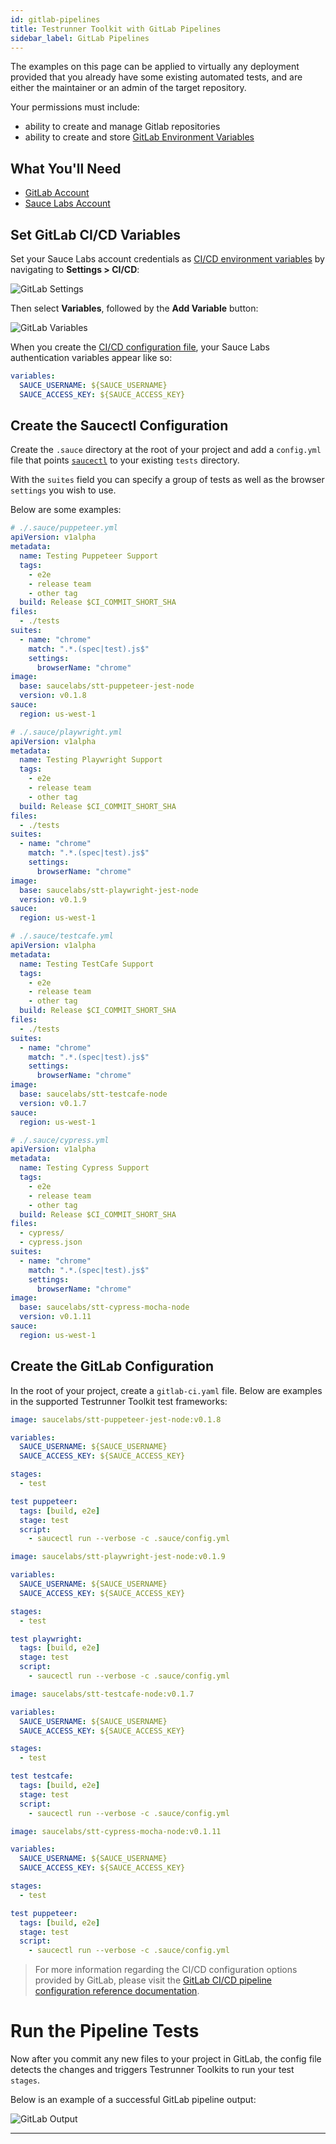 ```yaml
---
id: gitlab-pipelines
title: Testrunner Toolkit with GitLab Pipelines
sidebar_label: GitLab Pipelines
---
```


The examples on this page can be applied to virtually any deployment provided that you already have some existing automated tests, and are either the maintainer or an admin of the target repository. 

Your permissions must include:

* ability to create and manage Gitlab repositories
* ability to create and store [GitLab Environment Variables](https://docs.gitlab.com/ee/ci/variables/README.html)

## What You'll Need

* [GitLab Account](https://gitlab.com/users/sign_in)
* [Sauce Labs Account](https://saucelabs.com/sign-up)

## Set GitLab CI/CD Variables

Set your Sauce Labs account credentials as [CI/CD environment variables](https://docs.gitlab.com/ee/security/cicd_environment_variables.html) by navigating to __Settings > CI/CD__:

   ![GitLab Settings](assets/gitlab-settings.png)

Then select __Variables__, followed by the __Add Variable__ button:

   ![GitLab Variables](assets/gitlab-variables.png)
   
When you create the [CI/CD configuration file](#create-the-gitlab-configuration), your Sauce Labs authentication variables appear like so:

```yaml
variables:
  SAUCE_USERNAME: ${SAUCE_USERNAME}
  SAUCE_ACCESS_KEY: ${SAUCE_ACCESS_KEY}
```

## Create the Saucectl Configuration

Create the `.sauce` directory at the root of your project and add a `config.yml` file that points [`saucectl`](cli-reference.md) to your existing `tests` directory. 

With the `suites` field you can specify a group of tests as well as the browser `settings` you wish to use.

Below are some examples:

<!--DOCUSAURUS_CODE_TABS-->
<!--puppeteer-->

```yaml
# ./.sauce/puppeteer.yml
apiVersion: v1alpha
metadata:
  name: Testing Puppeteer Support
  tags:
    - e2e
    - release team
    - other tag
  build: Release $CI_COMMIT_SHORT_SHA
files:
  - ./tests
suites:
  - name: "chrome"
    match: ".*.(spec|test).js$"
    settings:
      browserName: "chrome"
image:
  base: saucelabs/stt-puppeteer-jest-node
  version: v0.1.8
sauce:
  region: us-west-1
```

<!--playwright-->

```yaml
# ./.sauce/playwright.yml
apiVersion: v1alpha
metadata:
  name: Testing Playwright Support
  tags:
    - e2e
    - release team
    - other tag
  build: Release $CI_COMMIT_SHORT_SHA
files:
  - ./tests
suites:
  - name: "chrome"
    match: ".*.(spec|test).js$"
    settings:
      browserName: "chrome"
image:
  base: saucelabs/stt-playwright-jest-node
  version: v0.1.9
sauce:
  region: us-west-1
```

<!--testcafe-->

```yaml
# ./.sauce/testcafe.yml
apiVersion: v1alpha
metadata:
  name: Testing TestCafe Support
  tags:
    - e2e
    - release team
    - other tag
  build: Release $CI_COMMIT_SHORT_SHA
files:
  - ./tests
suites:
  - name: "chrome"
    match: ".*.(spec|test).js$"
    settings:
      browserName: "chrome"
image:
  base: saucelabs/stt-testcafe-node
  version: v0.1.7
sauce:
  region: us-west-1
```

<!--cypress-->

```yaml
# ./.sauce/cypress.yml
apiVersion: v1alpha
metadata:
  name: Testing Cypress Support
  tags:
    - e2e
    - release team
    - other tag
  build: Release $CI_COMMIT_SHORT_SHA
files:
  - cypress/
  - cypress.json
suites:
  - name: "chrome"
    match: ".*.(spec|test).js$"
    settings:
      browserName: "chrome"
image:
  base: saucelabs/stt-cypress-mocha-node
  version: v0.1.11
sauce:
  region: us-west-1
```

<!--END_DOCUSAURUS_CODE_TABS-->

## Create the GitLab Configuration

In the root of your project, create a `gitlab-ci.yaml` file. Below are examples in the supported Testrunner Toolkit test frameworks:

<!--DOCUSAURUS_CODE_TABS-->
<!--puppeteer-->

```yaml
image: saucelabs/stt-puppeteer-jest-node:v0.1.8

variables:
  SAUCE_USERNAME: ${SAUCE_USERNAME}
  SAUCE_ACCESS_KEY: ${SAUCE_ACCESS_KEY}

stages:
  - test

test puppeteer:
  tags: [build, e2e]
  stage: test
  script:
    - saucectl run --verbose -c .sauce/config.yml
```

<!--playwright-->

```yaml
image: saucelabs/stt-playwright-jest-node:v0.1.9

variables:
  SAUCE_USERNAME: ${SAUCE_USERNAME}
  SAUCE_ACCESS_KEY: ${SAUCE_ACCESS_KEY}

stages:
  - test

test playwright:
  tags: [build, e2e]
  stage: test
  script:
    - saucectl run --verbose -c .sauce/config.yml
```

<!--testcafe-->

```yaml
image: saucelabs/stt-testcafe-node:v0.1.7

variables:
  SAUCE_USERNAME: ${SAUCE_USERNAME}
  SAUCE_ACCESS_KEY: ${SAUCE_ACCESS_KEY}

stages:
  - test

test testcafe:
  tags: [build, e2e]
  stage: test
  script:
    - saucectl run --verbose -c .sauce/config.yml
```

<!--cypress-->

```yaml
image: saucelabs/stt-cypress-mocha-node:v0.1.11

variables:
  SAUCE_USERNAME: ${SAUCE_USERNAME}
  SAUCE_ACCESS_KEY: ${SAUCE_ACCESS_KEY}

stages:
  - test

test puppeteer:
  tags: [build, e2e]
  stage: test
  script:
    - saucectl run --verbose -c .sauce/config.yml
```

<!--END_DOCUSAURUS_CODE_TABS-->

> For more information regarding the CI/CD configuration options provided by GitLab, please visit the [GitLab CI/CD pipeline configuration reference documentation](https://docs.gitlab.com/ee/ci/yaml/README.html).

# Run the Pipeline Tests

Now after you commit any new files to your project in GitLab, the config file detects the changes and triggers Testrunner Toolkits to run your test `stages`. 

Below is an example of a successful GitLab pipeline output:

 ![GitLab Output](assets/gitlab-output.png)
 
---